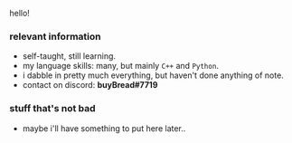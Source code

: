 hello!
### relevant information
* self-taught, still learning.
* my language skills: many, but mainly `C++` and `Python`.
* i dabble in pretty much everything, but haven't done anything of note.
* contact on discord: **buyBread#7719**
### stuff that's not bad
* maybe i'll have something to put here later..
